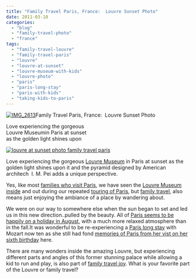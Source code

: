 ```yaml
---
title: "Family Travel Paris, France:  Louvre Sunset Photo"
date: 2011-03-10
categories: 
  - "blog"
  - "family-travel-photo"
  - "france"
tags: 
  - "family-travel-louvre"
  - "family-travel-paris"
  - "louvre"
  - "louvre-at-sunset"
  - "louvre-museum-with-kids"
  - "louvre-photo"
  - "paris"
  - "paris-long-stay"
  - "paris-with-kids"
  - "taking-kids-to-paris"
---
```


[![IMG_2613](https://pub-ac94b3f306b24c0dba4238943c97f2e1.r2.dev/6a00e5502a950788330147e322ca33970b.jpg "IMG_2613")](https://pub-ac94b3f306b24c0dba4238943c97f2e1.r2.dev/6a00e5502a950788330147e322ca33970b.jpg)Family Travel Paris, France:  Louvre Sunset Photo  
  
Love experiencing the gorgeous  
Louvre Museumin Paris at sunset  
as the golden light shines upon

<!--more-->

[![louvre at sunset photo family travel paris](https://pub-ac94b3f306b24c0dba4238943c97f2e1.r2.dev/6a00e5502a950788330147e322cae3970b.jpg "louvre at sunset photo family travel paris")](https://pub-ac94b3f306b24c0dba4238943c97f2e1.r2.dev/6a00e5502a950788330147e322cae3970b.jpg)  
  

Love experiencing the gorgeous [Louvre Museum](http://en.wikipedia.org/wiki/Palais_du_Louvre "Louvre") in Paris at sunset as the golden light shines upon it and the pyramid designed by American architech  I. M. Pei adds a unique perspective.

Yes, like most [families who visit Paris](http://soultravelers3new.local/2010/10/celebrating-in-paris-eiffel-tower-family-travel-adventures-abroad-birthdays-weddings-and-anniversari.html "Families visiting paris"), we have seen the [Louvre Museum inside](http://soultravelers3new.local/2006/09/3-museums-in-a.html "louvre museum inside ") and out during our repeated [touring of Paris](http://soultravelers3new.local/2006/09/paris-bois-de-b.html "Touring of Paris"), but [family travel](http://soultravelers3new.local/2010/11/family-travel-provence-france-narbonne.html "family travel france"), also means just enjoying the ambiance of a place by wandering about.  
  
We were on our way to somewhere else when the sun began to set and led us in this new direction..pulled by the beauty. All of [Paris seems to be happily on a holiday in August,](http://soultravelers3new.local/2010/10/free-wifi-travel-office-paris-digital-nomad-technomad-minimalist-workshift-mobile-work-on-the-road.html "Paris summer vacation") with a much more relaxed atmosphere than in the fall.It was wonderful to be re-experiencing a [Paris long stay](http://soultravelers3new.local/2006/10/goodbye-paris.html "Paris long stay") with Mozart now ten as she still had fond [memories of Paris from her vist on her sixth birthday](http://soultravelers3new.local/2006/09/mozarts-6th-at.html "memories of Paris 6th birthday celebrations") here.

There are many wonders inside the amazing Louvre, but experiencing different parts and angles of this former stunning palace while allowing a kid to run and play, is also part of [family travel joy](http://soultravelers3new.local/2006/09/madeline-linea.html "family travel joy"). What is your favorite part of the Louvre or family travel?
